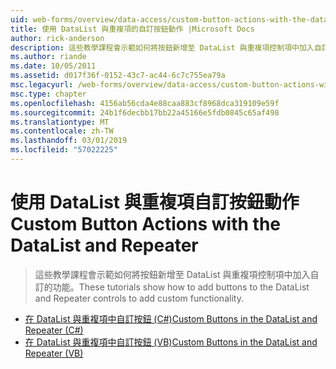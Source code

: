 ```yaml
---
uid: web-forms/overview/data-access/custom-button-actions-with-the-datalist-and-repeater/index
title: 使用 DataList 與重複項的自訂按鈕動作 |Microsoft Docs
author: rick-anderson
description: 這些教學課程會示範如何將按鈕新增至 DataList 與重複項控制項中加入自訂的功能。
ms.author: riande
ms.date: 10/05/2011
ms.assetid: d017f36f-0152-43c7-ac44-6c7c755ea79a
msc.legacyurl: /web-forms/overview/data-access/custom-button-actions-with-the-datalist-and-repeater
msc.type: chapter
ms.openlocfilehash: 4156ab56cda4e88caa883cf8968dca319109e59f
ms.sourcegitcommit: 24b1f6decbb17bb22a45166e5fdb0845c65af498
ms.translationtype: MT
ms.contentlocale: zh-TW
ms.lasthandoff: 03/01/2019
ms.locfileid: "57022225"
---
```

<a name="custom-button-actions-with-the-datalist-and-repeater"></a><span data-ttu-id="82cdc-103">使用 DataList 與重複項自訂按鈕動作</span><span class="sxs-lookup"><span data-stu-id="82cdc-103">Custom Button Actions with the DataList and Repeater</span></span>
====================
> <span data-ttu-id="82cdc-104">這些教學課程會示範如何將按鈕新增至 DataList 與重複項控制項中加入自訂的功能。</span><span class="sxs-lookup"><span data-stu-id="82cdc-104">These tutorials show how to add buttons to the DataList and Repeater controls to add custom functionality.</span></span>


- [<span data-ttu-id="82cdc-105">在 DataList 與重複項中自訂按鈕 (C#)</span><span class="sxs-lookup"><span data-stu-id="82cdc-105">Custom Buttons in the DataList and Repeater (C#)</span></span>](custom-buttons-in-the-datalist-and-repeater-cs.md)
- [<span data-ttu-id="82cdc-106">在 DataList 與重複項中自訂按鈕 (VB)</span><span class="sxs-lookup"><span data-stu-id="82cdc-106">Custom Buttons in the DataList and Repeater (VB)</span></span>](custom-buttons-in-the-datalist-and-repeater-vb.md)
